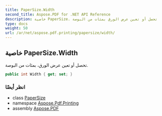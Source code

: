 ```yaml
---
title: PaperSize.Width
second_title: Aspose.PDF for .NET API Reference
description: خاصية PaperSize. تحصل أو تعين عرض الورق بمئات من البوصة
type: docs
weight: 50
url: /ar/net/aspose.pdf.printing/papersize/width/
---
```

## خاصية PaperSize.Width

تحصل أو تعين عرض الورق، بمئات من البوصة.

```csharp
public int Width { get; set; }
```

### انظر أيضًا

* class [PaperSize](../)
* namespace [Aspose.Pdf.Printing](../../../aspose.pdf.printing/)
* assembly [Aspose.PDF](../../../)
